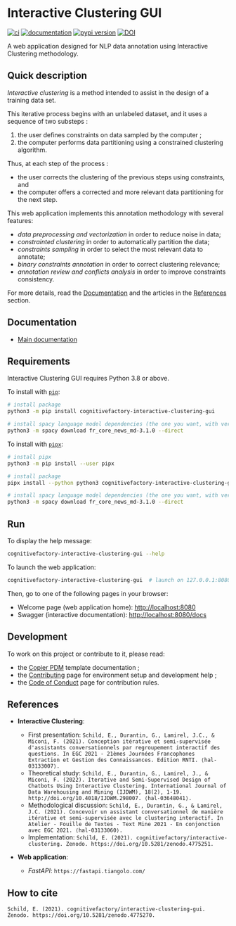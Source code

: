 # Interactive Clustering GUI

[![ci](https://github.com/cognitivefactory/interactive-clustering-gui/workflows/ci/badge.svg)](https://github.com/cognitivefactory/interactive-clustering-gui/actions?query=workflow%3Aci)
[![documentation](https://img.shields.io/badge/docs-mkdocs%20material-blue.svg?style=flat)](https://cognitivefactory.github.io/interactive-clustering-gui/)
[![pypi version](https://img.shields.io/pypi/v/cognitivefactory-interactive-clustering-gui.svg)](https://pypi.org/project/cognitivefactory-interactive-clustering-gui/)
[![DOI](https://zenodo.org/badge/DOI/10.5281/zenodo.4775270.svg)](https://doi.org/10.5281/zenodo.4775270)

A web application designed for NLP data annotation using Interactive Clustering methodology.


## <a name="Description"></a> Quick description

_Interactive clustering_ is a method intended to assist in the design of a training data set.

This iterative process begins with an unlabeled dataset, and it uses a sequence of two substeps :

1. the user defines constraints on data sampled by the computer ;
2. the computer performs data partitioning using a constrained clustering algorithm.

Thus, at each step of the process :

- the user corrects the clustering of the previous steps using constraints, and
- the computer offers a corrected and more relevant data partitioning for the next step.

This web application implements this annotation methodology with several features:

- _data preprocessing and vectorization_ in order to reduce noise in data;
- _constrainted clustering_ in order to automatically partition the data;
- _constraints sampling_ in order to select the most relevant data to annotate;
- _binary constraints annotation_ in order to correct clustering relevance;
- _annotation review and conflicts analysis_ in order to improve constraints consistency.

For more details, read the [Documentation](#Documentation) and the articles in the [References](#References) section.


## <a name="Documentation"></a> Documentation

- [Main documentation](https://cognitivefactory.github.io/interactive-clustering-gui/)


## <a name="Requirements"></a> Requirements

Interactive Clustering GUI requires Python 3.8 or above.

To install with [`pip`](https://github.com/pypa/pip):

```bash
# install package
python3 -m pip install cognitivefactory-interactive-clustering-gui

# install spacy language model dependencies (the one you want, with version "3.1.x")
python3 -m spacy download fr_core_news_md-3.1.0 --direct
```

To install with [`pipx`](https://github.com/pypa/pipx):

```bash
# install pipx
python3 -m pip install --user pipx

# install package
pipx install --python python3 cognitivefactory-interactive-clustering-gui

# install spacy language model dependencies (the one you want, with version "3.1.x")
python3 -m spacy download fr_core_news_md-3.1.0 --direct
```


## <a name="Run"></a> Run

To display the help message:

```bash
cognitivefactory-interactive-clustering-gui --help
```

To launch the web application:

```bash
cognitivefactory-interactive-clustering-gui  # launch on 127.0.0.1:8080
```

Then, go to one of the following pages in your browser:

- Welcome page (web application home): [http://localhost:8080](http://localhost:8080)
- Swagger (interactive documentation): [http://localhost:8080/docs](http://localhost:8080/docs)


## <a name="Development"></a> Development


To work on this project or contribute to it, please read:

- the [Copier PDM](https://pawamoy.github.io/copier-pdm/) template documentation ;
- the [Contributing](https://cognitivefactory.github.io/interactive-clustering-gui/contributing/) page for environment setup and development help ;
- the [Code of Conduct](https://cognitivefactory.github.io/interactive-clustering-gui/code_of_conduct/) page for contribution rules.


## <a name="References"></a> References

- **Interactive Clustering**:
    - First presentation: `Schild, E., Durantin, G., Lamirel, J.C., & Miconi, F. (2021). Conception itérative et semi-supervisée d'assistants conversationnels par regroupement interactif des questions. In EGC 2021 - 21èmes Journées Francophones Extraction et Gestion des Connaissances. Edition RNTI. ⟨hal-03133007⟩.`
    - Theoretical study: `Schild, E., Durantin, G., Lamirel, J., & Miconi, F. (2022). Iterative and Semi-Supervised Design of Chatbots Using Interactive Clustering. International Journal of Data Warehousing and Mining (IJDWM), 18(2), 1-19. http://doi.org/10.4018/IJDWM.298007. ⟨hal-03648041⟩.`
    - Methodological discussion: `Schild, E., Durantin, G., & Lamirel, J.C. (2021). Concevoir un assistant conversationnel de manière itérative et semi-supervisée avec le clustering interactif. In Atelier - Fouille de Textes - Text Mine 2021 - En conjonction avec EGC 2021. ⟨hal-03133060⟩.`
    - Implementation: `Schild, E. (2021). cognitivefactory/interactive-clustering. Zenodo. https://doi.org/10.5281/zenodo.4775251.`

- **Web application**:
    - _FastAPI_: `https://fastapi.tiangolo.com/`


## <a name="How to cite"></a> How to cite

`Schild, E. (2021). cognitivefactory/interactive-clustering-gui. Zenodo. https://doi.org/10.5281/zenodo.4775270.`